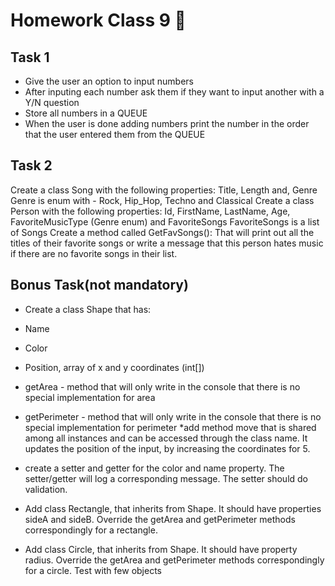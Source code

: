 # Homework Class 9 📒

## Task 1
* Give the user an option to input numbers
* After inputing each number ask them if they want to input another with a Y/N question
* Store all numbers in a QUEUE
* When the user is done adding numbers print the number in the order that the user entered them from the QUEUE

## Task 2
Create a class Song with the following properties: Title, Length and, Genre
Genre is enum with - Rock, Hip_Hop, Techno and Classical
Create a class Person with the following properties: Id, FirstName, LastName, Age, FavoriteMusicType (Genre enum) and FavoriteSongs
FavoriteSongs is a list of Songs
Create a method called GetFavSongs(): 
That will print out all the titles of their favorite songs or write a message that this person hates music if there are no favorite songs in their list.

## Bonus Task(not mandatory)
* Create a class Shape that has:
* Name
* Color
* Position, array of x and y coordinates (int[])
* getArea - method that will only write in the console that there is no special implementation for area
* getPerimeter - method that will only write in the console that there is no special implementation for perimeter *add method move that is shared among all instances and can be accessed through the class name. It updates the position of the input, by increasing the coordinates for 5.
* create a setter and getter for the color and name property. The setter/getter will log a corresponding message. The setter should do validation.

* Add class Rectangle, that inherits from Shape. It should have properties sideA and sideB. Override the getArea and getPerimeter methods correspondingly for a rectangle.
* Add class Circle, that inherits from Shape. It should have property radius. Override the getArea and getPerimeter methods correspondingly for a circle.
Test with few objects
